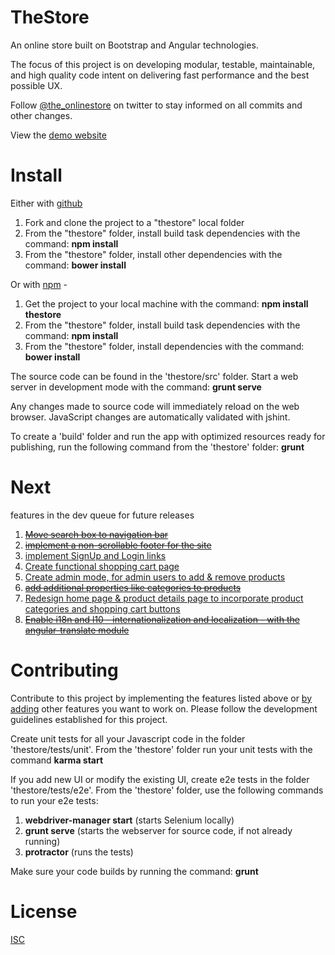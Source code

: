 TheStore
========
An online store built on Bootstrap and Angular technologies. 

The focus of this project is on developing modular, testable, maintainable, and high quality code intent on delivering fast performance and the best possible UX. 

Follow <a href="https://twitter.com/the_onlinestore">@the_onlinestore</a> on twitter to stay informed on all commits and other changes.

View the <a href="http://fortesl.github.io/thestore/#/">demo website</a>


Install
=======
Either with <a href="https://github.com/fortesl/thestore">github</a> 
<ol>
    <li>Fork and clone the project to a "thestore" local folder</li>
    <li>From the "thestore" folder, install build task dependencies with the command: <b>npm install</b></li>
    <li>From the "thestore" folder, install other dependencies with the command: <b>bower install</b></li>
</ol>

Or with <a href="https://www.npmjs.org/package/thestore">npm</a> -
<ol>
    <li>Get the project to your local machine with the command: <b>npm install thestore</b></li>
    <li>From the "thestore" folder, install build task dependencies with the command: <b>npm install</b></li>
    <li>From the "thestore" folder, install dependencies with the command: <b>bower install</b></li>
</ol>


The source code can be found in the 'thestore/src' folder. Start a web server in development mode with the command:
<b>grunt serve</b>

Any changes made to source code will immediately reload on the web browser. JavaScript changes are automatically validated with jshint.

To create a 'build' folder and run the app with optimized resources ready for publishing, run the following command from the 'thestore' folder:
<b>grunt</b>


Next
====
features in the dev queue for future releases

1. <a href="https://github.com/fortesl/thestore/issues/1"><strike>Move search box to navigation bar</strike></a><br>
2. <a href="https://github.com/fortesl/thestore/issues/2"><strike>implement a non-scrollable footer for the site</strike></a><br>
3. <a href="https://github.com/fortesl/thestore/issues/3">implement SignUp and Login links</a><br>
4. <a href="https://github.com/fortesl/thestore/issues/4">Create functional shopping cart page</a><br>
5. <a href="https://github.com/fortesl/thestore/issues/5">Create admin mode, for admin users to add & remove products</a><br>
6. <a href="https://github.com/fortesl/thestore/issues/6"><strike>add additional properties like categories to products</strike></a><br>
7. <a href="https://github.com/fortesl/thestore/issues/7">Redesign home page & product details page to incorporate product categories and shopping cart buttons</a><br>
9. <a href="https://github.com/fortesl/thestore/issues/9"><strike>Enable i18n and l10 - internationalization and localization - with the angular-translate module</strike></a><br>


Contributing
============
Contribute to this project by implementing the features listed above or <a href="https://github.com/fortesl/thestore/issues">by adding</a> other features you want to work on.
Please follow the development guidelines established for this project.

Create unit tests for all your Javascript code in the folder 'thestore/tests/unit'. From the 'thestore' folder run your unit tests with the command <b>karma start</b>

If you add new UI or modify the existing UI, create e2e tests in the folder 'thestore/tests/e2e'. From the 'thestore' folder, use the following commands to run your e2e tests:
<ol>
    <li><b>webdriver-manager start</b> (starts Selenium locally)</li>
    <li><b>grunt serve</b> (starts the webserver for source code, if not already running)</li>
    <li><b>protractor</b> (runs the tests)</li>
</ol>

Make sure your code builds by running the command: <b>grunt</b>

License
=======
<a href="https://github.com/fortesl/thestore/blob/master/LICENSE">ISC</a>
